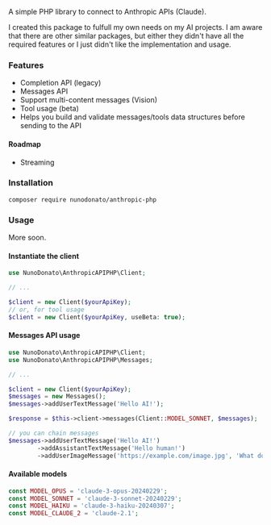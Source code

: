 A simple PHP library to connect to Anthropic APIs (Claude).

I created this package to fulfull my own needs on my AI projects. I am aware that there are other similar packages, but either they didn't have all the required features or I just didn't like the implementation and usage.

### Features
* Completion API (legacy)
* Messages API
* Support multi-content messages (Vision)
* Tool usage (beta)
* Helps you build and validate messages/tools data structures before sending to the API

#### Roadmap
* Streaming

### Installation
`composer require nunodonato/anthropic-php`

### Usage

More soon.

#### Instantiate the client

```php
use NunoDonato\AnthropicAPIPHP\Client;

// ...

$client = new Client($yourApiKey);
// or, for tool usage
$client = new Client($yourApiKey, useBeta: true);
```

#### Messages API usage

```php
use NunoDonato\AnthropicAPIPHP\Client;
use NunoDonato\AnthropicAPIPHP\Messages;

// ...

$client = new Client($yourApiKey);
$messages = new Messages();
$messages->addUserTextMessage('Hello AI!');

$response = $this->client->messages(Client::MODEL_SONNET, $messages);

// you can chain messages
$messages->addUserTextMessage('Hello AI!')
        ->addAssistantTextMessage('Hello human!')
        ->addUserImageMessage('https://example.com/image.jpg', 'What do you see here?');

```

#### Available models
```php
const MODEL_OPUS = 'claude-3-opus-20240229';
const MODEL_SONNET = 'claude-3-sonnet-20240229';
const MODEL_HAIKU = 'claude-3-haiku-20240307';
const MODEL_CLAUDE_2 = 'claude-2.1';
```